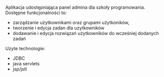 Aplikacja udostępniająca panel admina dla szkoły programowania.
Dostępne funkcjonalności to:
- zarządzanie użytkownikami oraz grupami użytkoników,
- tworzenie i edycja zadan dla uzytkowników
- dodawanie i edycja rozwiązań użytkowników do wcześniej dodanych zadań

Uzyte technologie:
- JDBC
- java servlets
- jsp/jstl
